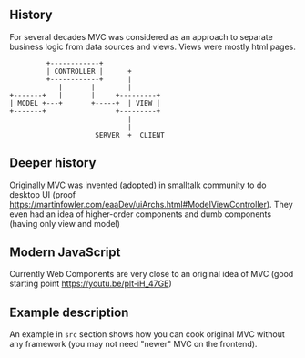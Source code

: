 ## History
For several decades MVC was considered as an approach to separate business logic from data sources and views. Views were mostly html pages.
```
         +------------+
         | CONTROLLER |      +
         +------------+      |
            |       |        |
+-------+   |       |     +---------+
| MODEL +---+       +-----+  | VIEW |
+-------+                 +---------+
                             |
                             |
                     SERVER  +  CLIENT
```

## Deeper history
Originally MVC was invented (adopted) in smalltalk community to do desktop UI (proof https://martinfowler.com/eaaDev/uiArchs.html#ModelViewController). They even had an idea of higher-order components and dumb components (having only view and model)

## Modern JavaScript
Currently Web Components are very close to an original idea of MVC (good starting point https://youtu.be/plt-iH_47GE)

## Example description
An example in `src` section shows how you can cook original MVC without any framework (you may not need "newer" MVC on the frontend).